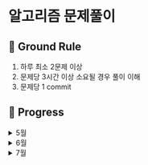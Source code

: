 # 알고리즘 문제풀이

## 🤙 Ground Rule

1. 하루 최소 2문제 이상
2. 문제당 3시간 이상 소요될 경우 풀이 이해
3. 문제당 1 commit

## 📅 Progress
<details>
<summary>5월</summary>
<div markdown="1">

| 날짜         | 문제                       | 난이도 | 완료 |
|------------|--------------------------|-----|:-:|
| 2023.05.22 | BOJ 1244 스위치 켜고 끄기       | S4  | O |
|            | SWEA 1208 Flatten        | D2  | O |
|            | SWEA 1210 Ladder1        | D4  | O |
| 2023.05.23 | SWEA 1954 달팽이 숫자         | D2  | O |
|            | SWEA 1238 Contact        | D4  | O |
|            | BOJ 13023 ABCDE          | G5  | O |
| 2023.05.24 | SWEA 3289 서로소 집합         | D4  | O |
|            | SWEA 3124 최소 스패닝 트리      | D4  | O |
|            | SWEA 7465 창용마을 무리의 개수    | D4  | O |
| 2023.05.26 | SWEA 1218 괄호 짝짓기         | D4  | O |
|            | SWEA 1225 암호 생성기         | D3  | O |
| 2023.05.30 | BOJ 2164 카드2             | S5  | O |
|            | BOJ 12891 DNA 비밀번호       | S2  | O |
|            | BOJ 2531 회전초밥            | S1  | O |

</div>
</details>

<details>
<summary>6월</summary>
<div markdown="1">

| 날짜         | 문제                       | 난이도 | 완료 |
|------------|--------------------------|-----|:-:|
| 2023.06.05 | BOJ 2493 탑               | G5  | O |
|            | BOJ 1158 요세푸스 문제         | S4  | O |
|            | SWEA 9229 한빈이와 Spot Mart | D3  | O |
|            | SWEA 1228 암호문1           | D3  | O |
|            | SWEA 1233 사칙연산 유효성 검사    | D4  | O |
| 2023.06.07 | SWEA 6808 규영이와 인영이의 카드게임 | D3  | O |
|            | SWEA 1861 정사각형 방         | D4  | O |
| 2023.06.08 | BOJ 16926 배열돌리기1         | S1  | O |
|            | BOJ 16935 배열돌리기3         | S1  | O |
| 2023.06.14 | BOJ 17406 배열돌리기4         | G5  | O |
|            | BOJ 1010 다리놓기 | S4  | O |
| 2023.06.15 | SWEA 5215 햄버거 다이어트 | D3  | O |
|            | SWEA 4012 요리사 | 모의 SW | O |
|            | BOJ 15686 치킨배달 | G5 | O |
|            | BOJ 2963 도영이가 만든 맛있는 음식 | S2 | O |
| 2023.06.19 | BOJ 2839 설탕 배달 | S5 | O |
|            | BOJ 1074 Z | S1 | O |
| 2023.06.28 | SWEA 5644 무선 충전 | 모의 SW | O |
|            | BOJ 1541 잃어버린 괄호 | S2 | O |

</div>
</details>

<details>
<summary>7월</summary>
<div markdown="1">

| 날짜         | 문제                       | 난이도 | 완료 |
|------------|--------------------------|-----|:-:|
| 2023.07.10 | BOJ 15683 감시 | G5 | O |
| | BOJ 1992 쿼드트리 | S1 | O |
| 2023.07.11 | BOJ 3109 빵집 | G2 | O |
| | BOJ 1260 DFS와 BFS | S2 | O |
| 2023.07.12 | BOJ 1987 알파벳 | G4 | O |
| | SWEA 1247 최적경로 | D5 | O |
| 2023.07.13 | BOJ 2098 외판원 순회 | G1 | O | 
</div>
</details>
